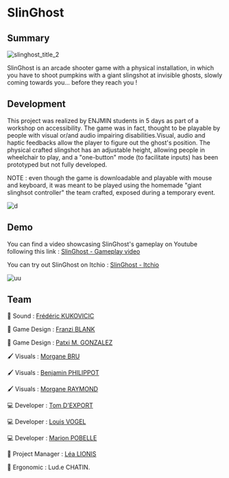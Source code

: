 # SlinGhost
## Summary

![slinghost_title_2](https://github.com/user-attachments/assets/9fdb7ebe-a80b-4d85-982b-173d6d977592)

SlinGhost is an arcade shooter game with a physical installation, in which you have to shoot pumpkins with a giant slingshot at invisible ghosts, slowly coming towards you... before they reach you ! 

## Development

This project was realized by ENJMIN students in 5 days as part of a workshop on accessibility. The game was in fact, thought to be playable by people with visual or/and audio impairing disabilities.Visual, audio and haptic feedbacks allow the player to figure out the ghost's position. The physical crafted slingshot has an adjustable height,  allowing people in wheelchair to play, and a "one-button" mode (to facilitate inputs) has been prototyped but not fully developed.

NOTE : even though the game is downloadable and playable with mouse and keyboard, it was meant to be played using the homemade "giant slinghsot controller" the team crafted, exposed during a temporary event.

![d](https://github.com/user-attachments/assets/161f0ea9-e5f3-4be1-bc34-22e64e330996)

## Demo

You can find a video showcasing SlinGhost's gameplay on Youtube following this link :
[SlinGhost - Gameplay video](https://www.youtube.com/watch?v=DvQU9SjbC0I)

You can try out SlinGhost on Itchio :
[SlinGhost - Itchio](https://vitaminexe.itch.io/slinghost)

![uu](https://github.com/user-attachments/assets/7a84e8c3-4db9-4e3b-9d5a-049a3037904c)

## Team

🎵 Sound : [Frédéric KUKOVICIC](https://itch.io/profile/fredkvc)

🎲 Game Design : [Franzi BLANK](https://frzkbl.itch.io/)

🎲 Game Design : [Patxi M. GONZALEZ](https://patxixi.itch.io/)

🖌️ Visuals : [Morgane BRU](https://nonogg.itch.io/)

🖌️ Visuals : [Benjamin PHILIPPOT](https://ben-phi.itch.io/)

🖌️ Visuals : [Morgane RAYMOND](https://ecchymog.itch.io/)

💻 Developer : [Tom D'EXPORT](https://tomdexp.itch.io/)

💻 Developer : [Louis VOGEL](https://louis-vogel.itch.io/)

💻 Developer : [Marion POBELLE](https://vitaminexe.itch.io/)

👔 Project Manager : [Léa LIONIS](https://corail.itch.io/)

🧠 Ergonomic : Lud.e CHATIN.
